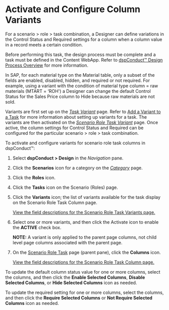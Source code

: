 # Activate and Configure Column Variants

For a scenario \> role \> task combination, a Designer can define
variations in the Control Status and Required settings for a column when
a column value in a record meets a certain condition.

Before performing this task, the design process must be complete and a
task must be defined in the Content WebApp. Refer to [dspConduct™ Design
Process Overview](dspConduct_Design_Process_Overview.htm) for more
information.

In SAP, for each material type on the Material table, only a subset of
the fields are enabled, disabled, hidden, and required or not required.
For example, using a variant with the condition of material type column
= raw materials (MTART = ‘ROH') a Designer can change the default
Control Status for the Sales Price column to Hide because raw materials
are not sold.

Variants are first set up on the *[Task
Variant](../Page_Desc/Task_Variant.htm)* page. Refer to [Add a Variant
to a Task](Add_a_Variant_to_a_Task.htm) for more information about
setting up variants for a task. The variants are then activated on the
*[Scenario Role Task
Variant](../Page_Desc/Scenario_Role_Task_Variant.htm)* page. Once
active, the column settings for Control Status and Required can be
configured for the particular scenario \> role \> task combination.

To activate and configure variants for scenario role task columns in
dspConduct™:

1.  Select **dspConduct \> Design** in the *Navigation* pane.

2.  Click the **Scenarios** icon for a category on the
    *[Category](../Page_Desc/Category_H.htm)* page.

3.  Click the **Roles** icon.

4.  Click the **Tasks** icon on the Scenario (Roles) page.

5.  Click the **Variants** icon; the list of variants available for the
    task display on the Scenario Role Task Column page.
    
    [View the field descriptions for the Scenario Role Task Variants
    page.](../Page_Desc/Scenario_Role_Task_Variant.htm)

6.  Select one or more variants, and then click the Activate icon to
    enable the **ACTIVE** check box.
    
    **NOTE:** A variant is only applied to the parent page columns, not
    child level page columns associated with the parent page.

7.  On the [Scenario Role Task](../Page_Desc/Scenario_Role_Task_H.htm)
    page (parent pane), click the **Columns** icon.
    
    [View the field descriptions for the Scenario Role Task Column
    page.](../Page_Desc/Scenario_Role_Task_Column_H.htm)

To update the default column status value for one or more columns,
select the columns, and then click the **Enable Selected Columns**,
**Disable Selected Columns**, or **Hide Selected Columns** icon as
needed.

To update the required setting for one or more columns, select the
columns, and then click the **Require Selected Columns** or **Not
Require Selected Columns** icon as needed.

